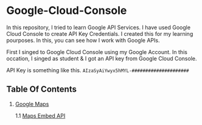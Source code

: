 # Google-Cloud-Console
In this repository, I tried to learn Google API Services. I have used Google Cloud Console to create API Key Credentials. I created this for my learning pourposes. In this, you can see how I work with Google APIs.

First I singed to Google Cloud Console using my Google Account. In this occation, I singed as student & I got an API key from Google Cloud Console.

API Key is something like this.
```AIzaSyAiYwyx5hMYL-#####################```




## Table Of Contents
1. [Google Maps](#google-maps)

    1.1 [Maps Embed API](#MapsEmbedAPI)


